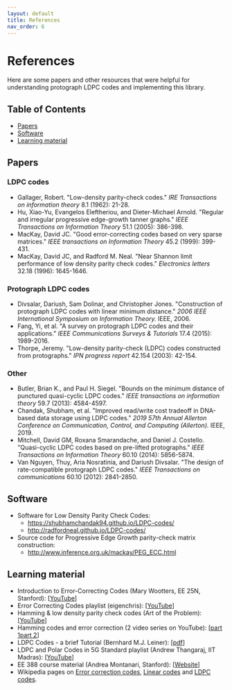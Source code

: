 ```yaml
---
layout: default
title: References
nav_order: 6
---
```

# References
Here are some papers and other resources that were helpful for understanding protograph LDPC codes and implementing this library.

## Table of Contents
* [Papers](#papers)
* [Software](#software)
* [Learning material](#learning-material)

## Papers

### LDPC codes
- Gallager, Robert. "Low-density parity-check codes." _IRE Transactions on information theory_ 8.1 (1962): 21-28.
- Hu, Xiao-Yu, Evangelos Eleftheriou, and Dieter-Michael Arnold. "Regular and irregular progressive edge-growth tanner graphs." _IEEE Transactions on Information Theory_ 51.1 (2005): 386-398.
- MacKay, David JC. "Good error-correcting codes based on very sparse matrices." _IEEE transactions on Information Theory_ 45.2 (1999): 399-431.
- MacKay, David JC, and Radford M. Neal. "Near Shannon limit performance of low density parity check codes." _Electronics letters_ 32.18 (1996): 1645-1646.


### Protograph LDPC codes
- Divsalar, Dariush, Sam Dolinar, and Christopher Jones. "Construction of protograph LDPC codes with linear minimum distance." _2006 IEEE International Symposium on Information Theory._ IEEE, 2006.
- Fang, Yi, et al. "A survey on protograph LDPC codes and their applications." _IEEE Communications Surveys & Tutorials_ 17.4 (2015): 1989-2016.
- Thorpe, Jeremy. "Low-density parity-check (LDPC) codes constructed from protographs." _IPN progress report_ 42.154 (2003): 42-154.

### Other
- Butler, Brian K., and Paul H. Siegel. "Bounds on the minimum distance of punctured quasi-cyclic LDPC codes." _IEEE transactions on information theory_ 59.7 (2013): 4584-4597.
- Chandak, Shubham, et al. "Improved read/write cost tradeoff in DNA-based data storage using LDPC codes." _2019 57th Annual Allerton Conference on Communication, Control, and Computing (Allerton)._ IEEE, 2019.
- Mitchell, David GM, Roxana Smarandache, and Daniel J. Costello. "Quasi-cyclic LDPC codes based on pre-lifted protographs." _IEEE Transactions on Information Theory_ 60.10 (2014): 5856-5874.
- Van Nguyen, Thuy, Aria Nosratinia, and Dariush Divsalar. "The design of rate-compatible protograph LDPC codes." _IEEE Transactions on communications_ 60.10 (2012): 2841-2850.

## Software
- Software for Low Density Parity Check Codes:
  - <https://shubhamchandak94.github.io/LDPC-codes/>
  - <http://radfordneal.github.io/LDPC-codes/>
- Source code for Progressive Edge Growth parity-check matrix construction:
  - <http://www.inference.org.uk/mackay/PEG_ECC.html>

## Learning material
- Introduction to Error-Correcting Codes (Mary Wootters, EE 25N, Stanford): [[YouTube](https://youtu.be/q32CxFzOr9s)]
- Error Correcting Codes playlist (eigenchris): [[YouTube](https://www.youtube.com/playlist?list=PLJHszsWbB6hqkOyFCQOAlQtfzC1G9sf2_)]
- Hamming & low density parity check codes (Art of the Problem): [[YouTube](https://youtu.be/RWUxtGh-guY)]
- Hamming codes and error correction (2 video series on YouTube): [[part 1](https://www.youtube.com/watch?v=X8jsijhllIA&ab_channel=3Blue1Brown)[part 2](https://www.youtube.com/watch?v=b3NxrZOu_CE&ab_channel=3Blue1Brown)]
- LDPC Codes - a brief Tutorial (Bernhard M.J. Leiner): [[pdf](http://www.bernh.net/media/download/papers/ldpc.pdf)]
- LDPC and Polar Codes in 5G Standard playlist (Andrew Thangaraj, IIT Madras): [[YouTube](https://www.youtube.com/playlist?list=PLyqSpQzTE6M81HJ26ZaNv0V3ROBrcv-Kc)]
- EE 388 course material (Andrea Montanari, Stanford): [[Website](https://web.stanford.edu/class/ee388/ee388.html)]
- Wikipedia pages on [Error correction codes](https://en.wikipedia.org/wiki/Error_correction_code), [Linear codes](https://en.wikipedia.org/wiki/Linear_code) and [LDPC codes](https://en.wikipedia.org/wiki/Low-density_parity-check_code).
